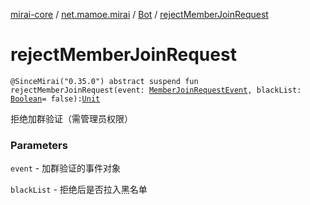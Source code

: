 [mirai-core](../../index.md) / [net.mamoe.mirai](../index.md) / [Bot](index.md) / [rejectMemberJoinRequest](./reject-member-join-request.md)

# rejectMemberJoinRequest

`@SinceMirai("0.35.0") abstract suspend fun rejectMemberJoinRequest(event: `[`MemberJoinRequestEvent`](../../net.mamoe.mirai.event.events/-member-join-request-event/index.md)`, blackList: `[`Boolean`](https://kotlinlang.org/api/latest/jvm/stdlib/kotlin/-boolean/index.html)` = false): `[`Unit`](https://kotlinlang.org/api/latest/jvm/stdlib/kotlin/-unit/index.html)

拒绝加群验证（需管理员权限）

### Parameters

`event` - 加群验证的事件对象

`blackList` - 拒绝后是否拉入黑名单